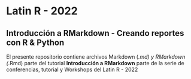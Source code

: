 # Latin R  - 2022
## Introducción a RMarkdown - Creando reportes con R & Python

El presente repositorio contiene archivos Markdown (*.md) y RMarkdown (*.Rmd) parte del tutorial **Introducción a RMarkdown**
parte de la serie de conferencias, tutorial y Workshops del Latin R - 2022


